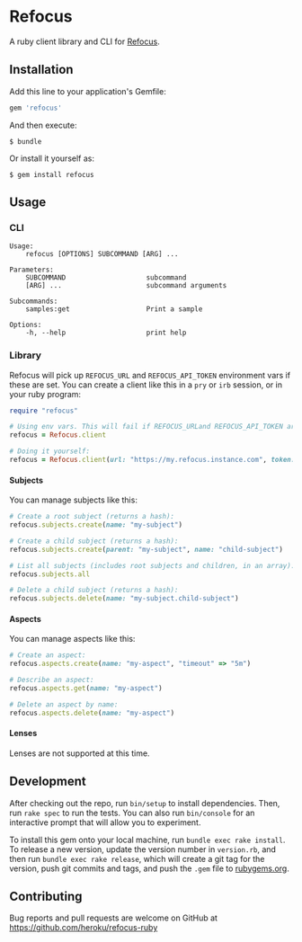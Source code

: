# Refocus

A ruby client library and CLI for [Refocus](https://github.com/salesforce/refocus).

## Installation

Add this line to your application's Gemfile:

```ruby
gem 'refocus'
```

And then execute:

    $ bundle

Or install it yourself as:

    $ gem install refocus

## Usage

### CLI
```
Usage:
    refocus [OPTIONS] SUBCOMMAND [ARG] ...

Parameters:
    SUBCOMMAND                    subcommand
    [ARG] ...                     subcommand arguments

Subcommands:
    samples:get                   Print a sample

Options:
    -h, --help                    print help
```

### Library

Refocus will pick up `REFOCUS_URL` and `REFOCUS_API_TOKEN` environment vars if these are set.
You can create a client like this in a `pry` or `irb` session, or in your ruby program:

```ruby
require "refocus"

# Using env vars. This will fail if REFOCUS_URLand REFOCUS_API_TOKEN are unset:
refocus = Refocus.client

# Doing it yourself:
refocus = Refocus.client(url: "https://my.refocus.instance.com", token: "some-token-i-generated")
```
#### Subjects

You can manage subjects like this:

```ruby
# Create a root subject (returns a hash):
refocus.subjects.create(name: "my-subject")

# Create a child subject (returns a hash):
refocus.subjects.create(parent: "my-subject", name: "child-subject")

# List all subjects (includes root subjects and children, in an array):
refocus.subjects.all

# Delete a child subject (returns a hash):
refocus.subjects.delete(name: "my-subject.child-subject")
```

#### Aspects

You can manage aspects like this:

```ruby
# Create an aspect:
refocus.aspects.create(name: "my-aspect", "timeout" => "5m")

# Describe an aspect:
refocus.aspects.get(name: "my-aspect")

# Delete an aspect by name:
refocus.aspects.delete(name: "my-aspect")
```

#### Lenses

Lenses are not supported at this time.

## Development

After checking out the repo, run `bin/setup` to install dependencies. Then, run `rake spec` to run the tests. You can also run `bin/console` for an interactive prompt that will allow you to experiment.

To install this gem onto your local machine, run `bundle exec rake install`. To release a new version, update the version number in `version.rb`, and then run `bundle exec rake release`, which will create a git tag for the version, push git commits and tags, and push the `.gem` file to [rubygems.org](https://rubygems.org).

## Contributing

Bug reports and pull requests are welcome on GitHub at https://github.com/heroku/refocus-ruby
